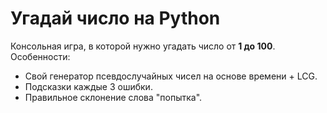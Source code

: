 # Угадай число на Python

Консольная игра, в которой нужно угадать число от **1 до 100**.  
Особенности:
- Свой генератор псевдослучайных чисел на основе времени + LCG.
- Подсказки каждые 3 ошибки.
- Правильное склонение слова "попытка".


